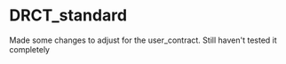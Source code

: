# DRCT_standard

Made some changes to adjust for the user_contract.  Still haven't tested it completely
